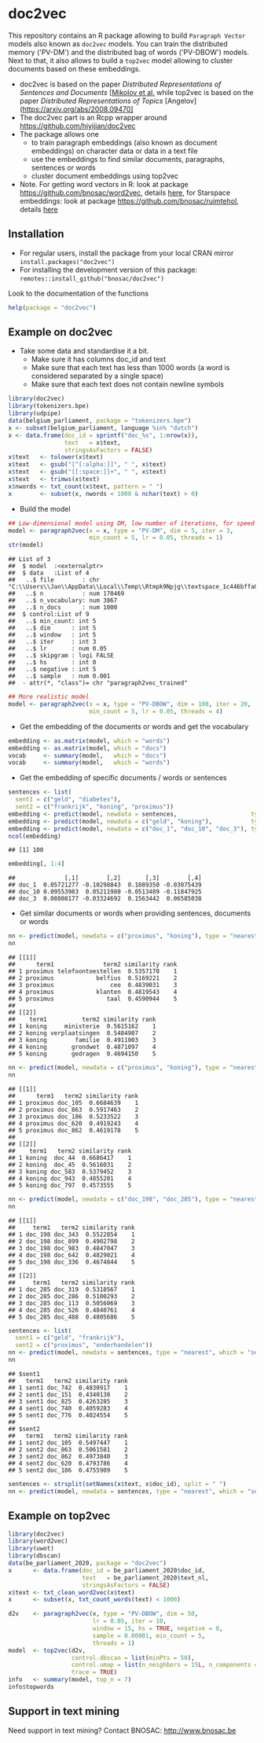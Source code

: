 # doc2vec 

This repository contains an R package allowing to build `Paragraph Vector` models also known as `doc2vec` models. You can train the distributed memory ('PV-DM') and the distributed bag of words ('PV-DBOW') models. 
Next to that, it also allows to build a `top2vec` model allowing to cluster documents based on these embeddings.

- doc2vec is based on the paper *Distributed Representations of Sentences and Documents* [[Mikolov et al.](https://arxiv.org/pdf/1405.4053.pdf) while top2vec is based on the paper *Distributed Representations of Topics* [Angelov](https://arxiv.org/abs/2008.09470]
- The doc2vec part is an Rcpp wrapper around https://github.com/hiyijian/doc2vec
- The package allows one 
    - to train paragraph embeddings (also known as document embeddings) on character data or data in a text file
    - use the embeddings to find similar documents, paragraphs, sentences or words
    - cluster document embeddings using top2vec
- Note. For getting word vectors in R: look at package https://github.com/bnosac/word2vec, details [here](https://www.bnosac.be/index.php/blog/100-word2vec-in-r), for Starspace embeddings: look at package https://github.com/bnosac/ruimtehol, details [here](https://CRAN.R-project.org/package=ruimtehol/vignettes/ground-control-to-ruimtehol.pdf)

## Installation

- For regular users, install the package from your local CRAN mirror `install.packages("doc2vec")`
- For installing the development version of this package: `remotes::install_github("bnosac/doc2vec")`

Look to the documentation of the functions


```r
help(package = "doc2vec")
```


## Example on doc2vec

- Take some data and standardise it a bit. 
    - Make sure it has columns doc_id and text 
    - Make sure that each text has less than 1000 words (a word is considered separated by a single space)
    - Make sure that each text does not contain newline symbols 


```r
library(doc2vec)
library(tokenizers.bpe)
library(udpipe)
data(belgium_parliament, package = "tokenizers.bpe")
x <- subset(belgium_parliament, language %in% "dutch")
x <- data.frame(doc_id = sprintf("doc_%s", 1:nrow(x)), 
                text   = x$text, 
                stringsAsFactors = FALSE)
x$text   <- tolower(x$text)
x$text   <- gsub("[^[:alpha:]]", " ", x$text)
x$text   <- gsub("[[:space:]]+", " ", x$text)
x$text   <- trimws(x$text)
x$nwords <- txt_count(x$text, pattern = " ")
x        <- subset(x, nwords < 1000 & nchar(text) > 0)
```

-  Build the model 


```r
## Low-dimensional model using DM, low number of iterations, for speed and display purposes
model <- paragraph2vec(x = x, type = "PV-DM", dim = 5, iter = 3,  
                       min_count = 5, lr = 0.05, threads = 1)
str(model)
```

```
## List of 3
##  $ model  :<externalptr> 
##  $ data   :List of 4
##   ..$ file        : chr "C:\\Users\\Jan\\AppData\\Local\\Temp\\Rtmpk9Npjg\\textspace_1c446bffa0e.txt"
##   ..$ n           : num 170469
##   ..$ n_vocabulary: num 3867
##   ..$ n_docs      : num 1000
##  $ control:List of 9
##   ..$ min_count: int 5
##   ..$ dim      : int 5
##   ..$ window   : int 5
##   ..$ iter     : int 3
##   ..$ lr       : num 0.05
##   ..$ skipgram : logi FALSE
##   ..$ hs       : int 0
##   ..$ negative : int 5
##   ..$ sample   : num 0.001
##  - attr(*, "class")= chr "paragraph2vec_trained"
```


```r
## More realistic model
model <- paragraph2vec(x = x, type = "PV-DBOW", dim = 100, iter = 20, 
                       min_count = 5, lr = 0.05, threads = 4)
```

-  Get the embedding of the documents or words and get the vocabulary


```r
embedding <- as.matrix(model, which = "words")
embedding <- as.matrix(model, which = "docs")
vocab     <- summary(model,   which = "docs")
vocab     <- summary(model,   which = "words")
```

-  Get the embedding of specific documents / words or sentences


```r
sentences <- list(
  sent1 = c("geld", "diabetes"),
  sent2 = c("frankrijk", "koning", "proximus"))
embedding <- predict(model, newdata = sentences,                     type = "embedding")
embedding <- predict(model, newdata = c("geld", "koning"),           type = "embedding", which = "words")
embedding <- predict(model, newdata = c("doc_1", "doc_10", "doc_3"), type = "embedding", which = "docs")
ncol(embedding)
```

```
## [1] 100
```

```r
embedding[, 1:4]
```

```
##              [,1]        [,2]       [,3]        [,4]
## doc_1  0.05721277 -0.10298843  0.1089350 -0.03075439
## doc_10 0.09553983  0.05211980 -0.0513489 -0.11847925
## doc_3  0.08008177 -0.03324692  0.1563442  0.06585038
```

-  Get similar documents or words when providing sentences, documents or words


```r
nn <- predict(model, newdata = c("proximus", "koning"), type = "nearest", which = "word2word", top_n = 5)
nn
```

```
## [[1]]
##      term1              term2 similarity rank
## 1 proximus telefoontoestellen  0.5357178    1
## 2 proximus            belfius  0.5169221    2
## 3 proximus                ceo  0.4839031    3
## 4 proximus            klanten  0.4819543    4
## 5 proximus               taal  0.4590944    5
## 
## [[2]]
##    term1          term2 similarity rank
## 1 koning     ministerie  0.5615162    1
## 2 koning verplaatsingen  0.5484987    2
## 3 koning        familie  0.4911003    3
## 4 koning       grondwet  0.4871097    4
## 5 koning       gedragen  0.4694150    5
```

```r
nn <- predict(model, newdata = c("proximus", "koning"), type = "nearest", which = "word2doc",  top_n = 5)
nn
```

```
## [[1]]
##      term1   term2 similarity rank
## 1 proximus doc_105  0.6684639    1
## 2 proximus doc_863  0.5917463    2
## 3 proximus doc_186  0.5233522    3
## 4 proximus doc_620  0.4919243    4
## 5 proximus doc_862  0.4619178    5
## 
## [[2]]
##    term1   term2 similarity rank
## 1 koning  doc_44  0.6686417    1
## 2 koning  doc_45  0.5616031    2
## 3 koning doc_583  0.5379452    3
## 4 koning doc_943  0.4855201    4
## 5 koning doc_797  0.4573555    5
```

```r
nn <- predict(model, newdata = c("doc_198", "doc_285"), type = "nearest", which = "doc2doc",   top_n = 5)
nn
```

```
## [[1]]
##     term1   term2 similarity rank
## 1 doc_198 doc_343  0.5522854    1
## 2 doc_198 doc_899  0.4902798    2
## 3 doc_198 doc_983  0.4847047    3
## 4 doc_198 doc_642  0.4829021    4
## 5 doc_198 doc_336  0.4674844    5
## 
## [[2]]
##     term1   term2 similarity rank
## 1 doc_285 doc_319  0.5318567    1
## 2 doc_285 doc_286  0.5100293    2
## 3 doc_285 doc_113  0.5056069    3
## 4 doc_285 doc_526  0.4840761    4
## 5 doc_285 doc_488  0.4805686    5
```

```r
sentences <- list(
  sent1 = c("geld", "frankrijk"),
  sent2 = c("proximus", "onderhandelen"))
nn <- predict(model, newdata = sentences, type = "nearest", which = "sent2doc", top_n = 5)
nn
```

```
## $sent1
##   term1   term2 similarity rank
## 1 sent1 doc_742  0.4830917    1
## 2 sent1 doc_151  0.4340138    2
## 3 sent1 doc_825  0.4263285    3
## 4 sent1 doc_740  0.4059283    4
## 5 sent1 doc_776  0.4024554    5
## 
## $sent2
##   term1   term2 similarity rank
## 1 sent2 doc_105  0.5497447    1
## 2 sent2 doc_863  0.5061581    2
## 3 sent2 doc_862  0.4973840    3
## 4 sent2 doc_620  0.4793786    4
## 5 sent2 doc_186  0.4755909    5
```

```r
sentences <- strsplit(setNames(x$text, x$doc_id), split = " ")
nn <- predict(model, newdata = sentences, type = "nearest", which = "sent2doc", top_n = 5)
```

## Example on top2vec


```r
library(doc2vec)
library(word2vec)
library(uwot)
library(dbscan)
data(be_parliament_2020, package = "doc2vec")
x      <- data.frame(doc_id = be_parliament_2020$doc_id,
                     text   = be_parliament_2020$text_nl,
                     stringsAsFactors = FALSE)
x$text <- txt_clean_word2vec(x$text)
x      <- subset(x, txt_count_words(text) < 1000)

d2v    <- paragraph2vec(x, type = "PV-DBOW", dim = 50, 
                        lr = 0.05, iter = 10,
                        window = 15, hs = TRUE, negative = 0,
                        sample = 0.00001, min_count = 5, 
                        threads = 1)
model  <- top2vec(d2v, 
                  control.dbscan = list(minPts = 50), 
                  control.umap = list(n_neighbors = 15L, n_components = 3), umap = tumap, 
                  trace = TRUE)
info   <- summary(model, top_n = 7)
info$topwords
```



## Support in text mining

Need support in text mining?
Contact BNOSAC: http://www.bnosac.be

